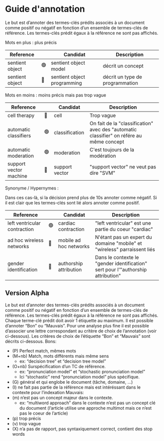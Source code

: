 # Guide d'annotation

Le but est d’annoter des termes-clés prédits associés à un document comme positif ou négatif en fonction d’un ensemble de termes-clés de référence.
Les termes-clés prédit égaux à la référence ne sont pas affichés.

Mots en plus : plus précis

| Reference       |   | Candidat                    | Description |
| --------------- | - | --------------------------- | ----------- |
| sentient object | 🟢 | sentient object model       | décrit un concept |
| sentient object | 🔴 | sentient object programming | décrit un type de programmation |

Mots en moins : moins précis mais pas trop vague

| Reference              |   | Candidat        | Description |
| ---------------------- | - | --------------- | ----------- |
| cell therapy           | 🔴 | cell            | Trop vague |
| automatic classifiers  | 🟢 | classification  | On fait de la "classification" avec des "automatic classifier" on référe au même concept |
| automatic moderation   | 🟢 | moderation      | C'est toujours de la modération |
| support vector machine | 🔴 | support vector  | "support vector" ne veut pas dire "SVM" |

Synonyme / Hypernymes :

Dans ces cas-là, si la décision prend plus de 10s annoter comme négatif. Si il est clair que les termes-clés sont lié alors annoter comme positif.

| Reference                    |   | Candidat               | Description |
| ---------------------------- | - | ---------------------- | ----------- |
| left ventricular contraction | 🟢 | cardiac contraction    | "left ventricular" est une partie du coeur "cardiac" |
| ad hoc wireless networks     | 🔴 | mobile ad hoc networks | N'étant pas un expert du domaine "mobile" et "wireless" parraissent liés |
| gender identification        | 🔴 | authorship attribution | Dans le contexte le "gender identification" sert pour l'"authorship attribution" |




## Version Alpha
Le but est d’annoter des termes-clés prédits associés à un document comme positif ou négatif en fonction d’un ensemble de termes-clés de référence.
Les termes-clés prédit égaux à la référence ne sont pas affichés.
Chaque terme-clé prédit doit avoir 1 étiquette au maximum.
Il est possible d’annoter “Bon” ou “Mauvais”.
Pour une analyse plus fine il est possible d’associer une lettre correspondant au critère de choix de l’annotation (voir ci-dessous).
Les critères de choix de l’étiquette “Bon” et “Mauvais” sont décrits ci-dessous.
Bons:
- (P) Perfect match, mêmes mots
- (M+nb) Match, mots différents mais même sens
	- ex: “decision tree” et “decision tree model”
- (O+nb) Surspécification d’un TC de référence.
	- ex:  “pronunciation model” et “stochastic pronunciation model”
	- Ici “stochastic” rend “pronunciation model” plus spécifique.
- (G) général et qui englobe le document (tâche, domaine, ...)
- (I) ne fait pas partie de la référence mais est intéréssant dans le contexte pour l’indexation
Mauvais:
- (m) n’est pas un concept majeur dans le contexte.
	- ex: “multiword approach” dans le contexte n’est pas un concept clé du document (l’article utilise une approche multimot mais ce n’est pas le coeur de l’article)
- (p) trop précis
- (v) trop vague
- (X) n’a pas de rapport, pas syntaxiquement correct, contient des stop words